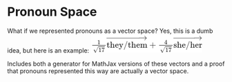 # Pronoun Space
What if we represented pronouns as a vector space? Yes, this is a dumb idea, but here is an example:
![a pronoun vector example](./pronoun-vector-example.png)

Includes both a generator for MathJax versions of these vectors and a proof that pronouns represented this way are actually a vector space.
